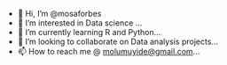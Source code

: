 - 👋 Hi, I’m @mosaforbes
- 👀 I’m interested in Data science ...
- 🌱 I’m currently learning R and Python...
- 💞️ I’m looking to collaborate on Data analysis projects...
- 📫 How to reach me @ molumuyide@gmail.com...

<!---
mosaforbes/mosaforbes is a ✨ special ✨ repository because its `README.md` (this file) appears on your GitHub profile.
You can click the Preview link to take a look at your changes.
--->
